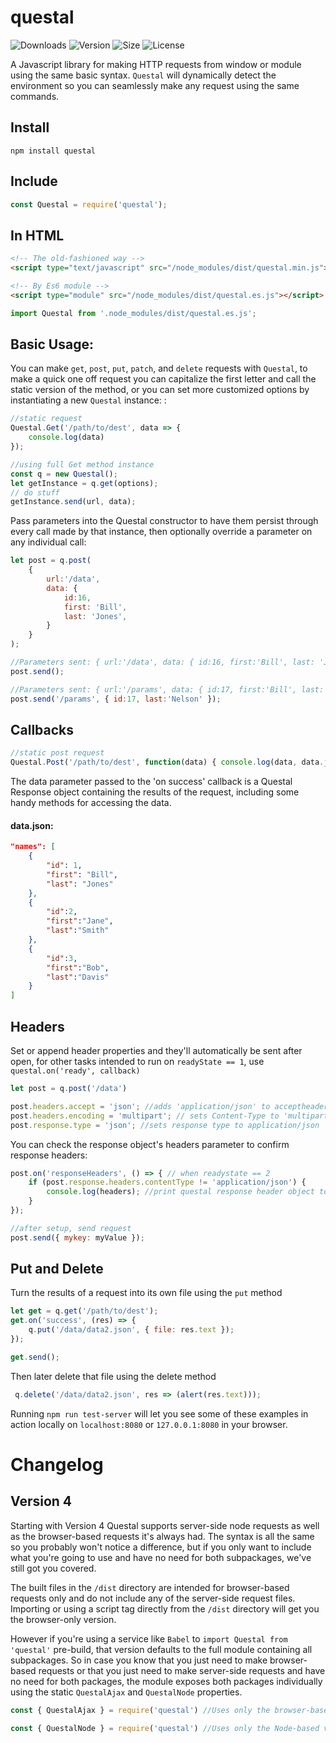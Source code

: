 # questal

![![Downloads](https://img.shields.io/endpoint?url=https%3A%2F%2Fsrcer.com%2Fshields%2FQuestal%2FDownloads%2Fsuccess)](https://img.shields.io/npm/dt/questal?style=plastic)
![![Version](https://img.shields.io/endpoint?url=https%3A%2F%2Fsrcer.com%2Fshields%2FQuestal%2FVersion%2Finformational)](https://img.shields.io/npm/v/questal?style=plastic)
![![Size](https://img.shields.io/endpoint?url=https%3A%2F%2Fsrcer.com%2Fshields%2FQuestal%2FSize%2Finformational)](https://img.shields.io/bundlephobia/min/questal?style=plastic)
![![License](https://img.shields.io/endpoint?url=https%3A%2F%2Fsrcer.com%2Fshields%2FQuestal%2FLicense%2Fgreen)](https://img.shields.io/npm/l/questal?style=plastic)  

A Javascript library for making HTTP requests from window or module using the same basic syntax. `Questal` will dynamically detect the environment so you can seamlessly make any request using the same commands.

Install
-------
```console
npm install questal
```

Include
-------
```javascript
const Questal = require('questal');
```
In HTML
-------
```html
<!-- The old-fashioned way -->
<script type="text/javascript" src="/node_modules/dist/questal.min.js"></script>

<!-- By Es6 module -->
<script type="module" src="/node_modules/dist/questal.es.js"></script>
```
```javascript
import Questal from '.node_modules/dist/questal.es.js';
```

Basic Usage:
-------------

You can make `get`, `post`, `put`, `patch`, and `delete` requests with `Questal`, to make a quick one off request you can capitalize the first letter and call the static version of the method, or you can set more customized options by instantiating a new `Questal` instance:
:
```javascript
//static request
Questal.Get('/path/to/dest', data => {
    console.log(data)
});

//using full Get method instance
const q = new Questal();  
let getInstance = q.get(options);
// do stuff
getInstance.send(url, data);
```
Pass parameters into the Questal constructor to have them persist through every call made by that instance, then optionally override a parameter on any individual call:
```javascript
let post = q.post(
    {
        url:'/data',
        data: {
            id:16,
            first: 'Bill',
            last: 'Jones',
        }
    }
);

//Parameters sent: { url:'/data', data: { id:16, first:'Bill', last: 'Jones' } }
post.send();  

//Parameters sent: { url:'/params', data: { id:17, first:'Bill', last: 'Nelson' } }
post.send('/params', { id:17, last:'Nelson' });  
```

Callbacks
---------
```javascript
//static post request
Questal.Post('/path/to/dest', function(data) { console.log(data, data.json)});
```
The data parameter passed to the 'on success' callback is a Questal Response object containing the results of the request, including some handy methods for accessing the data.

#### data.json:
```json
"names": [
    {
        "id": 1,
        "first": "Bill",
        "last": "Jones"
    },
    {
        "id":2,
        "first":"Jane",
        "last":"Smith"
    },
    {
        "id":3,
        "first":"Bob",
        "last":"Davis"
    }
]
```

Headers
-------
Set or append header properties and they'll automatically be sent after open, for other tasks intended to run on `readyState == 1`, use `questal.on('ready', callback)`

```javascript
let post = q.post('/data')

post.headers.accept = 'json'; //adds 'application/json' to acceptheaders to be set
post.headers.encoding = 'multipart'; // sets Content-Type to 'multipart/form-data'
post.response.type = 'json'; //sets response type to application/json
```
You can check the response object's headers parameter to confirm response headers:
```javascript
post.on('responseHeaders', () => { // when readystate == 2
    if (post.response.headers.contentType != 'application/json') {
        console.log(headers); //print questal response header object to console
    }
});

//after setup, send request
post.send({ mykey: myValue });
```

Put and Delete
--------------
Turn the results of a request into its own file using the `put` method
```javascript
let get = q.get('/path/to/dest');
get.on('success', (res) => {
    q.put('/data/data2.json', { file: res.text });
});

get.send();
```
Then later delete that file using the delete method
```javascript
 q.delete('/data/data2.json', res => (alert(res.text)));
```

Running `npm run test-server` will let you see some of these examples in action locally on `localhost:8080` or `127.0.0.1:8080` in your browser.

# Changelog

Version 4
---------
Starting with Version 4 Questal supports server-side node requests as well as the browser-based requests it's always had. The syntax is all the same so you probably won't notice a difference, but if you only want to include what you're going to use and have no need for both subpackages, we've still got you covered.  

The built files in the `/dist` directory are intended for browser-based requests only and do not include any of the server-side request files. Importing or using a script tag directly from the `/dist` directory will get you the browser-only version.

However if you're using a service like `Babel` to `import Questal from 'questal'` pre-build, that version defaults to the full module containing all subpackages. So in case you know that you just need to make browser-based requests or that you just need to make server-side requests and have no need for both packages, the module exposes both packages individually using the static `QuestalAjax` and `QuestalNode` properties.

```javascript
const { QuestalAjax } = require('questal') //Uses only the browser-based version

const { QuestalNode } = require('questal') //Uses only the Node-based version
```